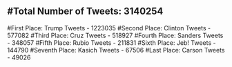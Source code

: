 #Total Number of Tweets: 3140254 
---
#First Place: Trump Tweets - 1223035
#Second Place: Clinton Tweets - 577082
#Third Place: Cruz Tweets - 518927
#Fourth Place: Sanders Tweets - 348057
#Fifth Place: Rubio Tweets - 211831
#Sixth Place: Jeb! Tweets - 144790
#Seventh Place: Kasich Tweets - 67506
#Last Place: Carson Tweets - 49026
